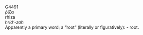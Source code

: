 <body>
  <p>G4491<br>  ῥίζα  <br> rhiza  <br><i>hrid‘-zah </i><br>Apparently a primary word; a “root” (literally or figuratively): - root.<br></p>
 </body>